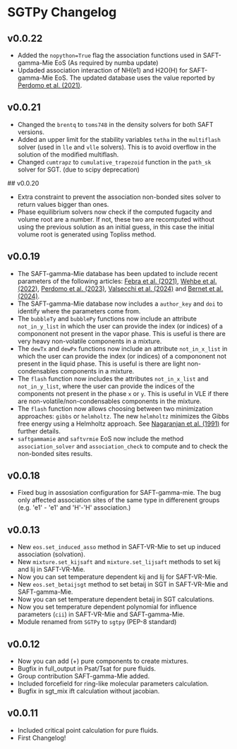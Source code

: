 # SGTPy Changelog

## v0.0.22
* Added the `nopython=True` flag the association functions used in SAFT-gamma-Mie EoS (As required by numba update)
* Updaded association interaction of NH(e1) and H2O(H) for SAFT-gamma-Mie EoS. The updated database uses the value reported by [Perdomo et al. (2021)](https://doi.org/10.1002/aic.17194).

## v0.0.21
* Changed the `brentq` to `toms748` in the density solvers for both SAFT versions.
* Added an upper limit for the stability variables `tetha` in the `multiflash` solver (used in `lle` and `vlle` solvers). This is to avoid overflow in the solution of the modified multiflash.
* Changed `cumtrapz` to `cumulative_trapezoid` function in the `path_sk` solver for SGT. (due to scipy deprecation)

## v0.0.20
* Extra constraint to prevent the association non-bonded sites solver to return values bigger than ones.
* Phase equilibrium solvers now check if the computed fugacity and volume root are a number. If not, these two are recomputed without using the previous solution as an initial guess, in this case the initial volume root is generated using Topliss method.

## v0.0.19
* The SAFT-gamma-Mie database has been updated to include recent parameters of the following articles: [Febra et al. (2021)](https://doi.org/10.1016/j.fluid.2021.113002), [Wehbe et al. (2022)](https://doi.org/10.1080/00268976.2023.2197712), [Perdomo et al. (2023)](https://doi.org/10.1016/j.fluid.2022.113635), [Valsecchi et al. (2024)](https://doi.org/10.1016/j.fluid.2023.113952) and [Bernet et al. (2024)](https://doi.org/10.1021/acs.jced.3c00358).
* The SAFT-gamma-Mie database now includes a `author_key` and `doi` to identify where the parameters come from.
* The `bubbleTy` and `bubblePy` functions now include an attribute `not_in_y_list` in which the user can provide the index (or indices) of a compononent not present in the vapor phase. This is useful is there are very heavy non-volatile components in a mixture.  
* The `dewTx` and `dewPx` functions now include an attribute `not_in_x_list` in which the user can provide the index (or indices) of a compononent not present in the liquid phase. This is useful is there are light non-condensables components in a mixture.
* The `flash` function now includes the attributes  `not_in_x_list` and `not_in_y_list`, where the user can provide the indices of the components not present in the phase `x` or `y`. This is useful in VLE if there are non-volatile/non-condensables components in the mixture.
* The `flash` function now allows choosing between two minimization approaches: `gibbs` or `helmholtz`. The  new  `helmholtz` minimizes the Gibbs free energy using a Helmholtz approach. See [Nagaranjan et al. (1991)](https://doi.org/10.1016/0378-3812(91)80011-J) for further details.
* `saftgammamie` and `saftvrmie` EoS now include the method `association_solver` and `association_check` to compute and to check the non-bonded sites results.

## v0.0.18

* Fixed bug in assosiation configuration for SAFT-gamma-mie. The bug only affected association sites of the same type in differenent groups (e.g. 'e1' - 'e1' and 'H'-'H' association.)

## v0.0.13

* New `eos.set_induced_asso` method in SAFT-VR-Mie to set up induced association (solvation).
* New `mixture.set_kijsaft` and `mixture.set_lijsaft` methods to set kij and lij in SAFT-VR-Mie.
* Now you can set temperature dependent kij and lij for SAFT-VR-Mie.
* New `eos.set_betaijsgt` method to set betaij in SGT in SAFT-VR-Mie and SAFT-gamma-Mie.
* Now you can set temperature dependent betaij in SGT calculations.
* Now you set temperature dependent polynomial for influence parameters (`cii`) in SAFT-VR-Mie and SAFT-gamma-Mie.
* Module renamed from `SGTPy` to `sgtpy` (PEP-8 standard)

## v0.0.12

* Now you can add (+) pure components to create mixtures.
* Bugfix in full_output in Psat/Tsat for pure fluids.
* Group contribution SAFT-gamma-Mie added.
* Included forcefield for ring-like molecular parameters calculation.
* Bugfix in sgt_mix ift calculation without jacobian.

## v0.0.11

* Included critical point calculation for pure fluids.
* First Changelog!
